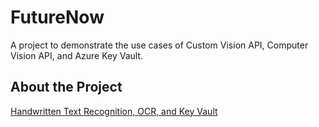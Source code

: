 # FutureNow
A project to demonstrate the use cases of Custom Vision API, Computer Vision API, and Azure Key Vault.

## About the Project
[Handwritten Text Recognition, OCR, and Key Vault](https://cuteprogramming.wordpress.com/2019/01/24/handwritten-text-recognition-ocr-and-key-vault/)
